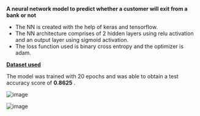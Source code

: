 **A neural network model to predict whether a customer will exit from a bank or not**
* The NN is created with the help of keras and tensorflow.
* The NN architecture comprises of 2 hidden layers using relu activation and an output layer using sigmoid activation.
* The loss function used is binary cross entropy and the optimizer is adam.
  
**[Dataset used](https://www.kaggle.com/datasets/rjmanoj/credit-card-customer-churn-prediction)**

The model was trained with 20 epochs and was able to obtain a test accuracy score of **0.8625** .

![image](https://github.com/SiddharthVPillai/Customer_churn_predictor/assets/68557526/87ce19b8-6bd2-44ef-b9ed-a16340d1916a)

![image](https://github.com/SiddharthVPillai/Customer_churn_predictor/assets/68557526/03d38f6a-1f9d-4c51-9e79-09890ab31196)

